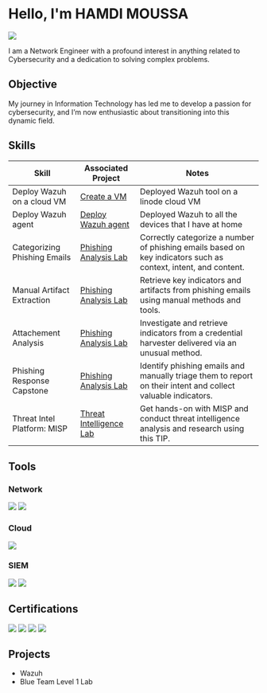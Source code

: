 # Hello, I'm HAMDI MOUSSA
<a href="https://linkedin.com/in/hamdiamoussa/"><img src="https://img.shields.io/badge/-LinkedIn-0072b1?&style=for-the-badge&logo=linkedin&logoColor=white" /></a>

I am a Network Engineer with a profound interest in anything related to Cybersecurity and a dedication to solving complex problems.

## Objective

My journey in Information Technology has led me to develop a passion for cybersecurity, and I’m now enthusiastic about transitioning into this dynamic field.

## Skills

| Skill                                         | Associated Project         | Notes
|-----------------------------------------------|----------------------------|------------------------------------------------------------|
| Deploy Wazuh on a cloud VM                    | <a href="https://wazuh.com">Create a VM</a>|Deployed Wazuh tool on a linode cloud VM
| Deploy Wazuh agent                            | <a href="https://wazuh.com">Deploy Wazuh agent</a>|Deployed Wazuh to all the devices that I have at home
| Categorizing Phishing Emails                  | <a href="https:///www.securityblue.team/why-btl1">Phishing Analysis Lab</a>|Correctly categorize a number of phishing emails based on key indicators such as context, intent, and content.
| Manual Artifact Extraction                    | <a href="https:///www.securityblue.team/why-btl1">Phishing Analysis Lab</a>|Retrieve key indicators and artifacts from phishing emails using manual methods and tools.
| Attachement Analysis                          | <a href="https:///www.securityblue.team/why-btl1">Phishing Analysis Lab</a>|Investigate and retrieve indicators from a credential harvester delivered via an unusual method.
| Phishing Response Capstone                    | <a href="https:///www.securityblue.team/why-btl1">Phishing Analysis Lab</a>|Identify phishing emails and manually triage them to report on their intent and collect valuable indicators.
| Threat Intel Platform: MISP                   | <a href="https:///www.securityblue.team/why-btl1">Threat Intelligence Lab</a>|Get hands-on with MISP and conduct threat intelligence analysis and research using this TIP.


## Tools

### Network
<div>
    <img src="https://img.shields.io/badge/-Wireshark-1679A7?&style=for-the-badge&logo=Wireshark&logoColor=white" />
    <img src="https://img.shields.io/badge/-CLI-1679A7?&style=for-the-badge&logo=Aruba&logoColor=white" />
</div>

### Cloud
<div>
    <img src="https://img.shields.io/badge/-Azure-0089D6?&style=for-the-badge&logo=MicrosoftAzure&logoColor=white" />
</div>

### SIEM
<div>
    <img src="https://img.shields.io/badge/-Microsoft_Sentinel-0078D4?&style=for-the-badge&logo=Microsoft&logoColor=white" />
    <img src="https://img.shields.io/badge/-Splunk-000000?&style=for-the-badge&logo=Splunk&logoColor=white" />
</div>

## Certifications

<div>
<img src="https://img.shields.io/badge/-Security%2B-FF0000?&style=for-the-badge&logo=CompTIA&logoColor=white" />
<img src="https://img.shields.io/badge/-Network%2B-007ACC?&style=for-the-badge&logo=CompTIA&logoColor=white" />
<img src="https://img.shields.io/badge/-CCD-000080?&style=for-the-badge&logoColor=white" />
<img src="https://img.shields.io/badge/-BTL1-007ACC?&style=for-the-badge&logo=CompTIA&logoColor=white" />
</div>

## Projects
- Wazuh 
- Blue Team Level 1 Lab
